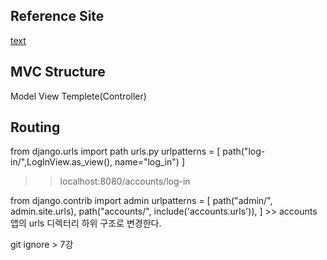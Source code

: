 ## Reference Site
[text](https://www.inflearn.com/course/%EC%9E%A5%EA%B3%A0-%ED%95%80%ED%84%B0%EB%A0%88%EC%8A%A4%ED%8A%B8)

## MVC Structure
Model
View
Templete(Controller)

## Routing
from django.urls import path
urls.py
urlpatterns = [
    path("log-in/",LogInView.as_view(), name="log_in")
]
>> localhost:8080/accounts/log-in

from django.contrib import admin
urlpatterns = [
    path("admin/", admin.site.urls),
    path("accounts/", include('accounts.urls')),
] >> accounts 앱의 urls 디렉터리 하위 구조로 변경한다.




git ignore > 7강